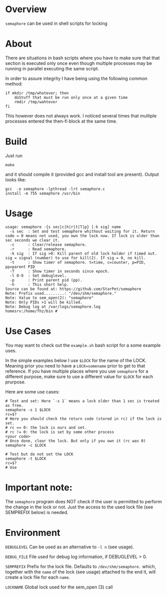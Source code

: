 Overview
========

`semaphore` can be used in shell scripts for locking

About
=====

There are situations in bash scripts where you have to make sure
that that section is executed only once even though multiple processes
may be running in parallel executing the same script.

In order to assure integrity I have being using the following common method:

	if mkdir /tmp/whatever; then
		doStuff that must be run only once at a given time
		rmdir /tmp/wahtever
	fi

This however does not always work. I noticed several times that multiple
processes entered the then-fi block at the same time.

Build
=====

Just run

	make

and it should compile it (provided gcc and install tool are present).
Output looks like:

	gcc  -o semaphore -lpthread -lrt semaphore.c
	install -m 755 semaphore /usr/bin

Usage
=====

	usage: semaphore -{s sec|c|h|r|t|T|p} [-k sig] name
	  -s sec  : Set and test semaphore whithout waiting for it. Return code = 0 means not used, you own the lock now. If lock is older than sec seconds we clear it.
	  -c      : Clear/release semaphore.
	  -r      : Read semaphore.
	  -k sig  : If sig >0: Kill parent of old lock holder if timed out. sig = signal (number) to use for kill(2). If sig = 0, no kill.
	  -t      : Show timer of semaphore. t=time, c=counter, p=PID, pp=parent PID
	  -T      : Show timer in seconds since epoch.
	  -l 0-9  : Set debuglevel.
	  -p      : Print parent pid (pp).
	  -h      : This short help.
	Source can be found at: https://github.com/StarPet/semaphore
	Note: Prefix used.........: "/dev/shm/semaphore."
	Note: Value to sem_open(2): "semaphore"
	Note: Only PIDs >1 will be killed.
	Note: Debug log at /var/logs/semaphore.log
	homesrv:/home/fhz/bin # 

Use Cases
=========

You may want to check out the `example.sh` bash script for a some example uses.

In the simple examples below I use `$LOCK` for the name of the LOCK. 
Meaning prior you need to have a `LOCK=somename` prior to get to that reference.
If you have multiple places where you use `semaphore` for a different purpose, make sure to
use a different value for `$LOCK` for each prurpose.

Here are some use cases:

	# Test and set: Here `-s 1` means a lock older than 1 sec is treated as free.
	semaphore -s 1 $LOCK
	rc=$?
	# Here you should check the return code (stored in rc) if the lock is set.
	# rc == 0: the lock is ours and set.
	# rc != 0: the lock is set by some other process
	<your code>
	# Once done, clear the lock. But only if you own it (rc was 0)
	semaphore -c $LOCK

	# Test but do not set the LOCK
	semaphore -t $LOCK
	rc=$?
	# Use

# Important note:

The `semaphore` program does NOT check if the user is permitted to perform the change in the lock or not.
Just the access to the used lock file (see SEMPREFIX below) is needed.

Environment
===========
`DEBUGLEVEL` Can be used as an alternative to `-l n` (see usage).

`DEBUG_FILE` File used for debug log information, if DEBUGLEVEL > 0.

`SEMPREFIX` Prefix for the lock file. Defaults to `/dev/shm/semaphore.` which,
together with the `name` of the lock (see usage) attached to the end it, will create a lock file for each `name`.

`LOCKNAME` Global lock used for the sem_open (3) call

